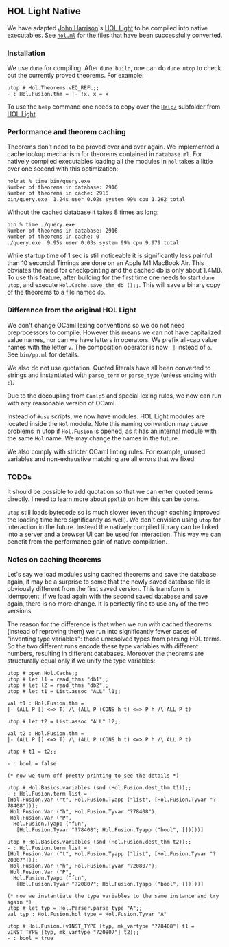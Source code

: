 ## HOL Light Native

We have adapted [John Harrison](http://www.cl.cam.ac.uk/~jrh13/)'s [HOL Light](https://github.com/jrh13/hol-light) to
be compiled into native executables.  See [```hol.ml```](https://github.com/jrh13/hol-light/blob/6a2d07bf531330c6e8afdf65431ea992a744f085/hol.ml#L166) for the files that have been successfully converted.

### Installation

We use ```dune``` for compiling. After ```dune build```, one can do ```dune utop``` to check out the currently proved theorems. For example:

```
utop # Hol.Theorems.vEQ_REFL;;
- : Hol.Fusion.thm = |- !x. x = x
```

To use the ```help``` command one needs to copy over the [```Help/```](https://github.com/jrh13/hol-light/tree/master/Help) subfolder from [HOL Light](https://github.com/jrh13/hol-light).

### Performance and theorem caching

Theorems don't need to be proved over and over again. We implemented a cache lookup mechanism for theorems contained in ```database.ml```. For natively compiled executables loading all the modules in ```hol``` takes a little over one second with this optimization:

```
holnat % time bin/query.exe
Number of theorems in database: 2916
Number of theorems in cache: 2916
bin/query.exe  1.24s user 0.02s system 99% cpu 1.262 total
```

Without the cached database it takes 8 times as long:
```
bin % time ./query.exe
Number of theorems in database: 2916
Number of theorems in cache: 0
./query.exe  9.95s user 0.03s system 99% cpu 9.979 total
```

While startup time of 1 sec is still noticeable it is significantly less painful than 10 seconds! Timings are done on an Apple M1 MacBook Air. This obviates the need for checkpointing and the cached db is only about 1.4MB. To use this feature, after building for the first time one needs to start ```dune utop```, and execute ```Hol.Cache.save_thm_db ();;```. This will save a binary copy of the theorems to a file named ```db```.

### Difference from the original HOL Light

We don't change OCaml lexing conventions so we do not need preprocessors to compile. However this means we can not have capitalized value names, nor can we have letters in operators.
We prefix all-cap value names with the letter ```v```. The composition operator is now ```-|``` instead of ```o```. See ```bin/pp.ml``` for details.

We also do not use quotation. Quoted literals have all been converted to strings and instantiated with ```parse_term``` or ```parse_type``` (unless ending with ```:```).

Due to the decoupling from ```Camlp5``` and special lexing rules, we now can run with any reasonable version of OCaml.

Instead of ```#use``` scripts, we now have modules. HOL Light modules are located inside the ```Hol``` module. Note this naming convention may cause problems in utop if ```Hol.Fusion``` is opened, as it has an internal module with the same ```Hol``` name. We may change the names in the future.

We also comply with stricter OCaml linting rules. For example, unused variables and non-exhaustive matching are all errors that we fixed.

### TODOs

It should be possible to add quotation so that we can enter quoted terms directly. I need to learn more about ```ppxlib``` on how this can be done. 

```utop``` still loads bytecode so is much slower (even though caching improved the loading time here significantly as well). We don't envision using ```utop``` for interaction in the future. Instead
the natively compiled library can be linked into a server and a browser UI can be used for interaction. This way we can benefit from the performance gain of native compilation.

### Notes on caching theorems

Let's say we load modules using cached theorems and save the database again, it may be a surprise to some that the newly saved database file is obviously different from the first saved version. This transform is idempotent: if we load again with the second saved database and save again, there is no more change. It is perfectly fine to use any of the two versions.

The reason for the difference is that when we run with cached theorems (instead of reproving them) we run into significantly fewer cases of "inventing type variables": those unresolved types from parsing HOL terms. So the two different runs encode these type variables with different numbers, resulting in different databases. Moreover the theorems are structurally equal only if we unify the type variables:

```
utop # open Hol.Cache;;
utop # let l1 = read_thms "db1";;
utop # let l2 = read_thms "db2";;
utop # let t1 = List.assoc "ALL" l1;;

val t1 : Hol.Fusion.thm =
|- (ALL P [] <=> T) /\ (ALL P (CONS h t) <=> P h /\ ALL P t)

utop # let t2 = List.assoc "ALL" l2;;

val t2 : Hol.Fusion.thm =
|- (ALL P [] <=> T) /\ (ALL P (CONS h t) <=> P h /\ ALL P t)

utop # t1 = t2;;

- : bool = false

(* now we turn off pretty printing to see the details *)

utop # Hol.Basics.variables (snd (Hol.Fusion.dest_thm t1));;
- : Hol.Fusion.term list =
[Hol.Fusion.Var ("t", Hol.Fusion.Tyapp ("list", [Hol.Fusion.Tyvar "?78408"]));
 Hol.Fusion.Var ("h", Hol.Fusion.Tyvar "?78408");
 Hol.Fusion.Var ("P",
  Hol.Fusion.Tyapp ("fun",
   [Hol.Fusion.Tyvar "?78408"; Hol.Fusion.Tyapp ("bool", [])]))]

utop # Hol.Basics.variables (snd (Hol.Fusion.dest_thm t2));;
- : Hol.Fusion.term list =
[Hol.Fusion.Var ("t", Hol.Fusion.Tyapp ("list", [Hol.Fusion.Tyvar "?20807"]));
 Hol.Fusion.Var ("h", Hol.Fusion.Tyvar "?20807");
 Hol.Fusion.Var ("P",
  Hol.Fusion.Tyapp ("fun",
   [Hol.Fusion.Tyvar "?20807"; Hol.Fusion.Tyapp ("bool", [])]))]

(* now we instantiate the type variables to the same instance and try again *)
utop # let typ = Hol.Parser.parse_type "A";;
val typ : Hol.Fusion.hol_type = Hol.Fusion.Tyvar "A"

utop # Hol.Fusion.(vINST_TYPE [typ, mk_vartype "?78408"] t1 = vINST_TYPE [typ, mk_vartype "?20807"] t2);;
- : bool = true
```
